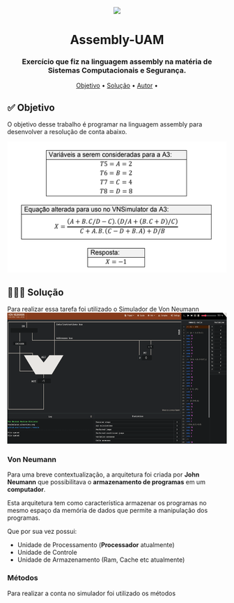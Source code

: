 <p align="center">
  <a href="https://ant.design">
    <img width="200" src="https://images.emojiterra.com/google/android-10/512px/1f4bb.png">
  </a>
</p>
<h1 align="center">Assembly-UAM</h1>

<h3 align="center">
 Exercício que fiz na linguagem assembly na matéria de Sistemas Computacionais e Segurança. 
</h3>

<p align="center">
 <a href="#objetivo">Objetivo</a> •
 <a href="#solucao">Solução</a> • 
 <a href="#autor">Autor</a> •
</p>

## ✅ Objetivo

O objetivo desse trabalho é programar na linguagem assembly para desenvolver a resolução de conta abaixo.

  <img alt="png" src="./Github/conta.png" height="300" class="center"/>

## 🕵🏼‍♂️ Solução

Para realizar essa tarefa foi utilizado o Simulador de Von Neumann
  <img alt="png" src="./Github/printSimulador.png" height="300" class="center"/>
  
 ### Von Neumann
 
Para uma breve contextualização, a arquitetura foi criada por **John Neumann** que possibilitava o **armazenamento de programas** em um **computador**.

Esta arquitetura tem como característica armazenar os programas no mesmo espaço da memória de dados que permite a manipulação dos programas.

Que por sua vez possui:

- Unidade de Processamento (**Processador** atualmente)
- Unidade de Controle
- Unidade de Armazenamento (Ram, Cache etc atualmente)

### Métodos

Para realizar a conta no simulador foi utilizado os métodos 
